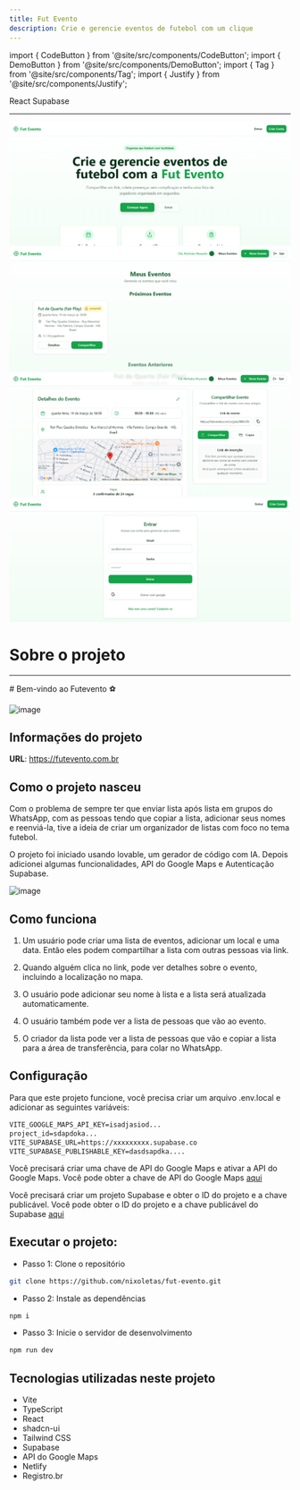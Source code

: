 ```yaml
---
title: Fut Evento
description: Crie e gerencie eventos de futebol com um clique
---
```


import { CodeButton } from '@site/src/components/CodeButton';
import { DemoButton } from '@site/src/components/DemoButton';
import { Tag } from '@site/src/components/Tag';
import { Justify } from '@site/src/components/Justify';

<div style={{marginBottom: "1rem"}}>
<Tag docLink="https://react.dev/">React</Tag>
<Tag docLink="https://supabase.com/">Supabase</Tag>
</div>

<DemoButton liveLink="https://futevento.com.br/"/>

---

![futevento-screenc](\img\projects\futevento.png)
![futevento-screenc2](\img\projects\futevento2.png)
![futevento-screenc3](\img\projects\futevento3.png)
![futevento-screenc3](\img\projects\futevento4.png)

# Sobre o projeto

---

<Justify>
# Bem-vindo ao Futevento ⚽

![image](https://github.com/user-attachments/assets/2b8b3c15-3d33-4ced-8ad4-e5cbac1733c2)

## Informações do projeto

**URL**: https://futevento.com.br

## Como o projeto nasceu

Com o problema de sempre ter que enviar lista após lista em grupos do WhatsApp, com as pessoas tendo que copiar a lista, adicionar seus nomes e reenviá-la, tive a ideia de criar um organizador de listas com foco no tema futebol.

O projeto foi iniciado usando lovable, um gerador de código com IA. Depois adicionei algumas funcionalidades, API do Google Maps e Autenticação Supabase.

![image](https://github.com/user-attachments/assets/6f28d2f5-dad1-4aa1-b847-88689e63ef21)

## Como funciona

1. Um usuário pode criar uma lista de eventos, adicionar um local e uma data. Então eles podem compartilhar a lista com outras pessoas via link.

2. Quando alguém clica no link, pode ver detalhes sobre o evento, incluindo a localização no mapa.

3. O usuário pode adicionar seu nome à lista e a lista será atualizada automaticamente.

4. O usuário também pode ver a lista de pessoas que vão ao evento.

5. O criador da lista pode ver a lista de pessoas que vão e copiar a lista para a área de transferência, para colar no WhatsApp.

## Configuração

Para que este projeto funcione, você precisa criar um arquivo .env.local e adicionar as seguintes variáveis:

```env
VITE_GOOGLE_MAPS_API_KEY=isadjasiod...
project_id=sdapdoka...
VITE_SUPABASE_URL=https://xxxxxxxxx.supabase.co
VITE_SUPABASE_PUBLISHABLE_KEY=dasdsapdka....
```

Você precisará criar uma chave de API do Google Maps e ativar a API do Google Maps.
Você pode obter a chave de API do Google Maps [aqui](https://console.cloud.google.com/apis/api/maps_backend/overview?project=amgadiltkvpcjtrbfvhx)

Você precisará criar um projeto Supabase e obter o ID do projeto e a chave publicável. Você pode obter o ID do projeto e a chave publicável do Supabase [aqui](https://supabase.com/dashboard/project/amgadiltkvpcjtrbfvhx/settings/api)

## Executar o projeto:

- Passo 1: Clone o repositório

```sh
git clone https://github.com/nixoletas/fut-evento.git
```

- Passo 2: Instale as dependências

```sh
npm i
```

- Passo 3: Inicie o servidor de desenvolvimento

```sh
npm run dev
```

## Tecnologias utilizadas neste projeto

- Vite
- TypeScript
- React
- shadcn-ui
- Tailwind CSS
- Supabase
- API do Google Maps
- Netlify
- Registro.br

</Justify>
